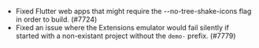 - Fixed Flutter web apps that might require the --no-tree-shake-icons flag in order to build. (#7724)
- Fixed an issue where the Extensions emulator would fail silently if started with a non-existant project without the `demo-` prefix. (#7779)
